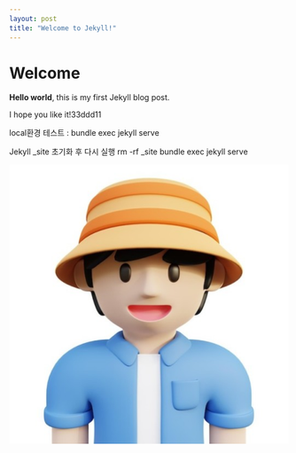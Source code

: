```yaml
---
layout: post
title: "Welcome to Jekyll!"
---
```


# Welcome

**Hello world**, this is my first Jekyll blog post.

I hope you like it!33ddd11

local환경 테스트 : bundle exec jekyll serve

Jekyll \_site 초기화 후 다시 실행
rm -rf \_site
bundle exec jekyll serve

![man](../images/2025-03-14-first/man.jpeg)
